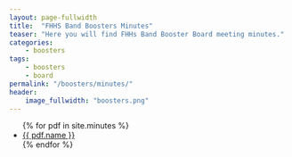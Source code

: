 ```yaml
---
layout: page-fullwidth
title:  "FHHS Band Boosters Minutes"
teaser: "Here you will find FHHs Band Booster Board meeting minutes."
categories:
    - boosters
tags:
    - boosters
    - board
permalink: "/boosters/minutes/"
header:
    image_fullwidth: "boosters.png"
---
```


<ul>
  {% for pdf in site.minutes %}
  <li><a href="{{ pdf.path }}">{{ pdf.name }}</a></li>
  {% endfor %}
</ul>
